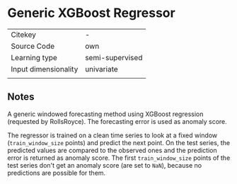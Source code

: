 # Generic XGBoost Regressor

|||
| :--- | :--- |
| Citekey | - |
| Source Code | own |
| Learning type | semi-supervised |
| Input dimensionality | univariate |
|||

## Notes

A generic windowed forecasting method using XGBoost regression (requested by RollsRoyce).
The forecasting error is used as anomaly score.

The regressor is trained on a clean time series to look at a fixed window (`train_window_size` points) and predict the next point.
On the test series, the predicted values are compared to the observed ones and the prediction error is returned as anomaly score.
The first `train_window_size` points of the test series don't get an anomaly score (are set to `NaN`), because no predictions are possible for them.
